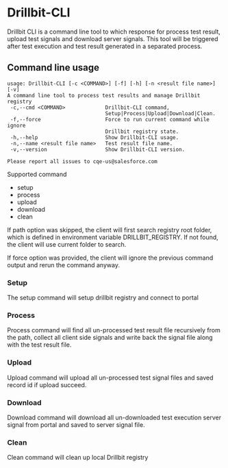 # Drillbit-CLI

Drillbit CLI is a command line tool to which response for process test result, upload test signals and download server signals. This tool will be triggered after test execution and test result generated in a separated process. 

## Command line usage
```
usage: Drillbit-CLI [-c <COMMAND>] [-f] [-h] [-n <result file name>] [-v]
A command line tool to process test results and manage Drillbit registry
 -c,--cmd <COMMAND>             Drillbit-CLI command,
                                Setup|Process|Upload|Download|Clean.
 -f,--force                     Force to run current command while ignore
                                Drillbit registry state.
 -h,--help                      Show Drillbit-CLI usage.
 -n,--name <result file name>   Test result file name.
 -v,--version                   Show Drillbit-CLI version.

Please report all issues to cqe-us@salesforce.com
```
Supported command
* setup
* process
* upload
* download
* clean

If path option was skipped, the client will first search registry root folder, which is defined in environment variable DRILLBIT_REGISTRY. If not found, the client will use current folder to search.

If force option was provided, the client will ignore the previous command output and rerun the command anyway. 

### Setup
The setup command will setup drillbit registry and connect to portal
### Process
Process command will find all un-processed test result file recursively from the path, collect all client side signals and write back the signal file along with the test result file.
### Upload
Upload command will upload all un-processed test signal files and saved record id if upload succeed.
### Download
Download command will download all un-downloaded test execution server signal from portal and saved to server signal file.
### Clean
Clean command will clean up local Drillbit registry



